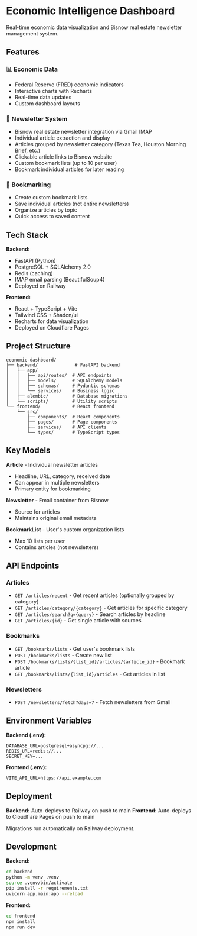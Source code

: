 # Economic Intelligence Dashboard

Real-time economic data visualization and Bisnow real estate newsletter management system.

## Features

### 📊 Economic Data
- Federal Reserve (FRED) economic indicators
- Interactive charts with Recharts
- Real-time data updates
- Custom dashboard layouts

### 📰 Newsletter System
- Bisnow real estate newsletter integration via Gmail IMAP
- Individual article extraction and display
- Articles grouped by newsletter category (Texas Tea, Houston Morning Brief, etc.)
- Clickable article links to Bisnow website
- Custom bookmark lists (up to 10 per user)
- Bookmark individual articles for later reading

### 🔖 Bookmarking
- Create custom bookmark lists
- Save individual articles (not entire newsletters)
- Organize articles by topic
- Quick access to saved content

## Tech Stack

**Backend:**
- FastAPI (Python)
- PostgreSQL + SQLAlchemy 2.0
- Redis (caching)
- IMAP email parsing (BeautifulSoup4)
- Deployed on Railway

**Frontend:**
- React + TypeScript + Vite
- Tailwind CSS + Shadcn/ui
- Recharts for data visualization
- Deployed on Cloudflare Pages

## Project Structure

```
economic-dashboard/
├── backend/              # FastAPI backend
│   ├── app/
│   │   ├── api/routes/  # API endpoints
│   │   ├── models/      # SQLAlchemy models
│   │   ├── schemas/     # Pydantic schemas
│   │   └── services/    # Business logic
│   ├── alembic/         # Database migrations
│   └── scripts/         # Utility scripts
└── frontend/            # React frontend
    └── src/
        ├── components/  # React components
        ├── pages/       # Page components
        ├── services/    # API clients
        └── types/       # TypeScript types
```

## Key Models

**Article** - Individual newsletter articles
- Headline, URL, category, received date
- Can appear in multiple newsletters
- Primary entity for bookmarking

**Newsletter** - Email container from Bisnow
- Source for articles
- Maintains original email metadata

**BookmarkList** - User's custom organization lists
- Max 10 lists per user
- Contains articles (not newsletters)

## API Endpoints

### Articles
- `GET /articles/recent` - Get recent articles (optionally grouped by category)
- `GET /articles/category/{category}` - Get articles for specific category
- `GET /articles/search?q={query}` - Search articles by headline
- `GET /articles/{id}` - Get single article with sources

### Bookmarks
- `GET /bookmarks/lists` - Get user's bookmark lists
- `POST /bookmarks/lists` - Create new list
- `POST /bookmarks/lists/{list_id}/articles/{article_id}` - Bookmark article
- `GET /bookmarks/lists/{list_id}/articles` - Get articles in list

### Newsletters
- `POST /newsletters/fetch?days=7` - Fetch newsletters from Gmail

## Environment Variables

**Backend (.env):**
```
DATABASE_URL=postgresql+asyncpg://...
REDIS_URL=redis://...
SECRET_KEY=...
```

**Frontend (.env):**
```
VITE_API_URL=https://api.example.com
```

## Deployment

**Backend:** Auto-deploys to Railway on push to main
**Frontend:** Auto-deploys to Cloudflare Pages on push to main

Migrations run automatically on Railway deployment.

## Development

**Backend:**
```bash
cd backend
python -m venv .venv
source .venv/bin/activate
pip install -r requirements.txt
uvicorn app.main:app --reload
```

**Frontend:**
```bash
cd frontend
npm install
npm run dev
```
